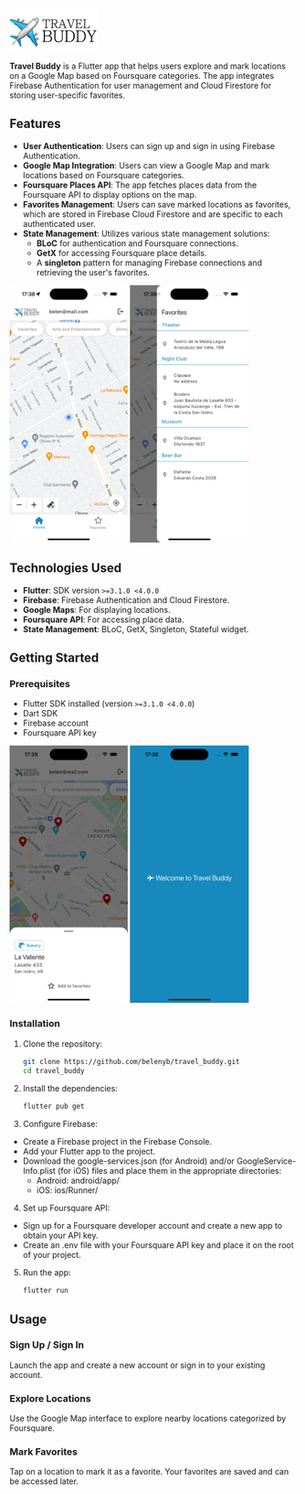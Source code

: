 ![App Screenshot](assets/images/travel-buddy-logo.png)

**Travel Buddy** is a Flutter app that helps users explore and mark locations on a Google Map based on Foursquare categories. The app integrates Firebase Authentication for user management and Cloud Firestore for storing user-specific favorites.

## Features

- **User Authentication**: Users can sign up and sign in using Firebase Authentication.
- **Google Map Integration**: Users can view a Google Map and mark locations based on Foursquare categories.
- **Foursquare Places API**: The app fetches places data from the Foursquare API to display options on the map.
- **Favorites Management**: Users can save marked locations as favorites, which are stored in Firebase Cloud Firestore and are specific to each authenticated user.
- **State Management**: Utilizes various state management solutions:
  - **BLoC** for authentication and Foursquare connections.
  - **GetX** for accessing Foursquare place details.
  - A **singleton** pattern for managing Firebase connections and retrieving the user's favorites.

<img src="assets/images/screenshots/home.png" alt="App Screenshot" height="450"> <img src="assets/images/screenshots/favorites.png" alt="App Screenshot" height="450">

## Technologies Used

- **Flutter**: SDK version `>=3.1.0 <4.0.0`
- **Firebase**: Firebase Authentication and Cloud Firestore.
- **Google Maps**: For displaying locations.
- **Foursquare API**: For accessing place data.
- **State Management**: BLoC, GetX, Singleton, Stateful widget.

## Getting Started

### Prerequisites

- Flutter SDK installed (version `>=3.1.0 <4.0.0`)
- Dart SDK
- Firebase account
- Foursquare API key

<img src="assets/images/screenshots/sheet.png" alt="App Screenshot" height="450"> <img src="assets/images/screenshots/splashscreen.png" alt="App Screenshot" height="450">

### Installation

1. Clone the repository:
   ```bash
   git clone https://github.com/belenyb/travel_buddy.git
   cd travel_buddy
   ```

2. Install the dependencies:
   ```bash
   flutter pub get
   ```

3. Configure Firebase:

- Create a Firebase project in the Firebase Console.
- Add your Flutter app to the project.
- Download the google-services.json (for Android) and/or GoogleService-Info.plist (for iOS) files and place them in the appropriate directories:
  - Android: android/app/
  - iOS: ios/Runner/

4. Set up Foursquare API:

- Sign up for a Foursquare developer account and create a new app to obtain your API key.
- Create an .env file with your Foursquare API key and place it on the root of your project.

5. Run the app:
   ```bash
   flutter run
   ```

## Usage
### Sign Up / Sign In
Launch the app and create a new account or sign in to your existing account.

### Explore Locations
Use the Google Map interface to explore nearby locations categorized by Foursquare.

### Mark Favorites
Tap on a location to mark it as a favorite. Your favorites are saved and can be accessed later.
